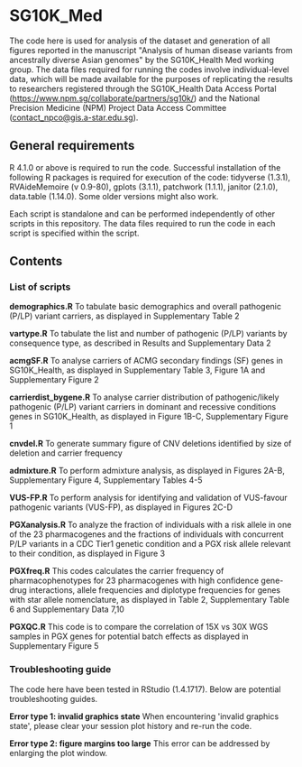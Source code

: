 # SG10K_Med
The code here is used for analysis of the dataset and generation of all figures reported in the manuscript "Analysis of human disease variants from ancestrally diverse Asian genomes" by the SG10K_Health Med working group. The data files required for running the codes involve individual-level data, which will be made available for the purposes of replicating the results to researchers registered through the SG10K_Health Data Access Portal (https://www.npm.sg/collaborate/partners/sg10k/) and the National Precision Medicine (NPM) Project Data Access Committee (contact_npco@gis.a-star.edu.sg).

## General requirements

R 4.1.0 or above is required to run the code. Successful installation of the following R packages is required for execution of the code: tidyverse (1.3.1), RVAideMemoire (v 0.9-80), gplots (3.1.1), patchwork (1.1.1), janitor (2.1.0), data.table (1.14.0). Some older versions might also work.

Each script is standalone and can be performed independently of other scripts in this repository. The data files required to run the code in each script is specified within the script.

## Contents

### List of scripts

**demographics.R**
To tabulate basic demographics and overall pathogenic (P/LP) variant carriers, as displayed in Supplementary Table 2

**vartype.R**
To tabulate the list and number of pathogenic (P/LP) variants by consequence type, as described in Results and Supplementary Data 2

**acmgSF.R**
To analyse carriers of ACMG secondary findings (SF) genes in SG10K_Health, as displayed in Supplementary Table 3, Figure 1A and Supplementary Figure 2

**carrierdist_bygene.R**
To analyse carrier distribution of pathogenic/likely pathogenic (P/LP) variant carriers in dominant and recessive conditions genes in SG10K_Health, as displayed in Figure 1B-C, Supplementary Figure 1

**cnvdel.R**
To generate summary figure of CNV deletions identified by size of deletion and carrier frequency

**admixture.R**
To perform admixture analysis, as displayed in Figures 2A-B, Supplementary Figure 4, Supplementary Tables 4-5

**VUS-FP.R**
To perform analysis for identifying and validation of VUS-favour pathogenic variants (VUS-FP), as displayed in Figures 2C-D

**PGXanalysis.R**
To analyze the fraction of individuals with a risk allele in one of the 23 pharmacogenes and the fractions of individuals with concurrent P/LP variants in a CDC Tier1 genetic condition and a PGX risk allele relevant to their condition, as displayed in Figure 3

**PGXfreq.R**
This codes calculates the carrier frequency of pharmacophenotypes for 23 pharmacogenes with high confidence gene-drug interactions, allele frequencies and diplotype frequencies for genes with star allele nomenclature, as displayed in Table 2, Supplementary Table 6 and Supplementary Data 7,10

**PGXQC.R**
This code is to compare the correlation of 15X vs 30X WGS samples in PGX genes for potential batch effects as displayed in Supplementary Figure 5

### Troubleshooting guide

The code here have been tested in RStudio (1.4.1717). Below are potential troubleshooting guides.

**Error type 1: invalid graphics state**
When encountering 'invalid graphics state', please clear your session plot history and re-run the code.

**Error type 2: figure margins too large**
This error can be addressed by enlarging the plot window.
